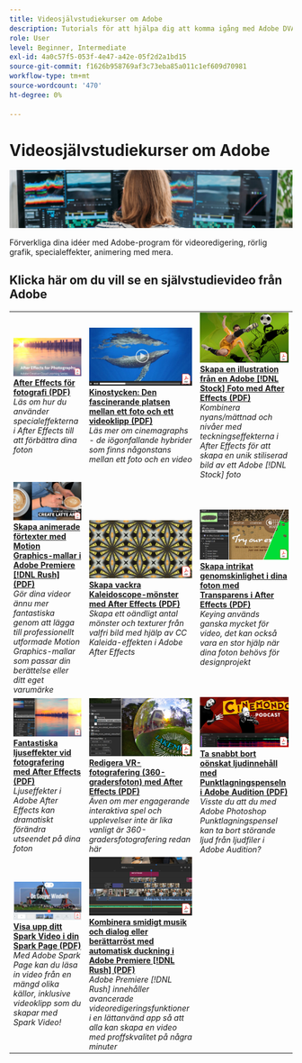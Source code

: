 ```yaml
---
title: Videosjälvstudiekurser om Adobe
description: Tutorials för att hjälpa dig att komma igång med Adobe DVA-produkter
role: User
level: Beginner, Intermediate
exl-id: 4a0c57f5-053f-4e47-a42e-05f2d2a1bd15
source-git-commit: f1626b958769af3c73eba85a011c1ef609d70981
workflow-type: tm+mt
source-wordcount: '470'
ht-degree: 0%

---
```


# Videosjälvstudiekurser om Adobe

![Creative Cloud Hero Image](../assets/CCEbanner-DVA.png)

Förverkliga dina idéer med Adobe-program för videoredigering, rörlig grafik, specialeffekter, animering med mera.

## Klicka här om du vill se en självstudievideo från Adobe

<table>
<tr>
 <td>
   <a href="assets/AfterEffectsforPhotography.pdf">
      <img alt="After Effects för fotografi" src="assets/AfterEffectsforPhotography.jpg" />
   </a>
    <div>
   <a href="assets/AfterEffectsforPhotography.pdf"><strong>After Effects för fotografi (PDF)</strong></a>
    </div>
    <em>Läs om hur du använder specialeffekterna i After Effects till att förbättra dina foton</em>
    <br>
  </td>
  <td>
   <a href="assets/CinemagraphsTheMesmerizingPlaceBetweenaPhotoandaVideo.pdf">
      <img alt="Kinostycken: Den fascinerande platsen mellan ett foto och en video" src="assets/CinemagraphsTheMesmerizingPlaceBetweenaPhotoandaVideo.jpg" />
   </a>
    <div>
   <a href="assets/CinemagraphsTheMesmerizingPlaceBetweenaPhotoandaVideo.pdf"><strong>Kinostycken: Den fascinerande platsen mellan ett foto och ett videoklipp (PDF)</strong></a>
    </div>
    <em>Läs mer om cinemagraphs - de iögonfallande hybrider som finns någonstans mellan ett foto och en video</em>
    <br>
  </td>
  <td>
   <a href="assets/CreateanIllustrationfromanAdobeStockPhotowithAfterEffects.pdf">
      <img alt="Skapa en illustration från en Adobe [!DNL Stock] Foto med After Effects" src="assets/CreateanIllustrationfromanAdobeStockPhotowithAfterEffects.jpg" />
   </a>
    <div>
   <a href="assets/CreateanIllustrationfromanAdobeStockPhotowithAfterEffects.pdf"><strong>Skapa en illustration från en Adobe [!DNL Stock] Foto med After Effects (PDF)</strong></a>
    </div>
    <em>Kombinera nyans/mättnad och nivåer med teckningseffekterna i After Effects för att skapa en unik stiliserad bild av ett Adobe [!DNL Stock] foto</em>
    <br>
  </td>
</tr>
<tr>
 <td>
   <a href="assets/CreateAnimatedTitlesUsingMotionGraphicsTemplatesinAdobePremiereRush.pdf">
      <img alt="Skapa animerade förtexter med Motion Graphics-mallar i Adobe Premiere [!DNL Rush]" src="assets/CreateAnimatedTitlesUsingMotionGraphicsTemplatesinAdobePremiereRush.jpg" />
   </a>
    <div>
   <a href="assets/CreateAnimatedTitlesUsingMotionGraphicsTemplatesinAdobePremiereRush.pdf"><strong>Skapa animerade förtexter med Motion Graphics-mallar i Adobe Premiere [!DNL Rush] (PDF)</strong></a>
    </div>
    <em>Gör dina videor ännu mer fantastiska genom att lägga till professionellt utformade Motion Graphics-mallar som passar din berättelse eller ditt eget varumärke</em>
    <br>
  </td>
  <td>
   <a href="assets/CreateBeautifulKaleidoscopePatternswithAfterEffects.pdf">
      <img alt="Skapa vackra Kaleidoscope-mönster med After Effects" src="assets/CreateBeautifulKaleidoscopePatternswithAfterEffects.jpg" />
   </a>
    <div>
   <a href="assets/CreateBeautifulKaleidoscopePatternswithAfterEffects.pdf"><strong>Skapa vackra Kaleidoscope-mönster med After Effects (PDF)</strong></a>
    </div>
    <em>Skapa ett oändligt antal mönster och texturer från valfri bild med hjälp av CC Kaleida-effekten i Adobe After Effects</em>
    <br>
  </td>
  <td>
   <a href="assets/CreateIntricateTransparencyinyourPhotographswithKeyinginAfterEffects.pdf">
      <img alt="Skapa intrikat genomskinlighet i dina foton med keying i After Effects" src="assets/CreateIntricateTransparencyinyourPhotographswithKeyinginAfterEffects.jpg" />
   </a>
    <div>
   <a href="assets/CreateIntricateTransparencyinyourPhotographswithKeyinginAfterEffects.pdf"><strong>Skapa intrikat genomskinlighet i dina foton med Transparens i After Effects (PDF)</strong></a>
    </div>
    <em>Keying används ganska mycket för video, det kan också vara en stor hjälp när dina foton behövs för designprojekt</em>
    <br>
  </td>
</tr>
<tr>
 <td>
   <a href="assets/DazzlingLightEffectsforPhotographywithAfterEffects.pdf">
      <img alt="Fantastiska ljuseffekter vid fotografering med After Effects" src="assets/DazzlingLightEffectsforPhotographywithAfterEffects.jpg" />
   </a>
    <div>
   <a href="assets/DazzlingLightEffectsforPhotographywithAfterEffects.pdf"><strong>Fantastiska ljuseffekter vid fotografering med After Effects (PDF)</strong></a>
    </div>
    <em>Ljuseffekter i Adobe After Effects kan dramatiskt förändra utseendet på dina foton</em>
    <br>
  </td>
  <td>
   <a href="assets/EditingVRPhotography360photoswithAfterEffects.pdf">
      <img alt="Redigera VR-fotografering (360-gradersfoton) med After Effects" src="assets/EditingVRPhotography360photoswithAfterEffects.jpg" />
   </a>
    <div>
   <a href="assets/EditingVRPhotography360photoswithAfterEffects.pdf"><strong>Redigera VR-fotografering (360-gradersfoton) med After Effects (PDF)</strong></a>
    </div>
    <em>Även om mer engagerande interaktiva spel och upplevelser inte är lika vanligt är 360-gradersfotografering redan här</em>
    <br>
  </td>
  <td>
   <a href="assets/QuicklyRemoveUnwantedAudioContentwiththeSpotHealingBrushinAdobeAudition.pdf">
      <img alt="Ta snabbt bort oönskat ljudinnehåll med Punktlagningspenseln i Adobe Audition" src="assets/QuicklyRemoveUnwantedAudioContentwiththeSpotHealingBrushinAdobeAudition.jpg" />
   </a>
    <div>
   <a href="assets/QuicklyRemoveUnwantedAudioContentwiththeSpotHealingBrushinAdobeAudition.pdf"><strong>Ta snabbt bort oönskat ljudinnehåll med Punktlagningspenseln i Adobe Audition (PDF)</strong></a>
    </div>
    <em>Visste du att du med Adobe Photoshop Punktlagningspensel kan ta bort störande ljud från ljudfiler i Adobe Audition?</em>
    <br>
  </td>
</tr>
<tr>
   <td>
   <a href="assets/ShowcaseyourSparkVideoinyourSparkPage.pdf">
      <img alt="Visa upp ditt Spark Video i din Spark Page" src="assets/ShowcaseyourSparkVideoinyourSparkPage.jpg" />
   </a>
    <div>
   <a href="assets/ShowcaseyourSparkVideoinyourSparkPage.pdf"><strong>Visa upp ditt Spark Video i din Spark Page (PDF)</strong></a>
    </div>
    <em>Med Adobe Spark Page kan du läsa in video från en mängd olika källor, inklusive videoklipp som du skapar med Spark Video!</em>
    <br>
  </td>
  <td>
   <a href="assets/SmoothlyCombineMusicandDialogueorNarrationwithAutoduckinginAdobePremiereRush.pdf">
      <img alt="Kombinera smidigt musik och dialog eller berättarröst med automatisk duckning i Adobe Premiere [!DNL Rush]" src="assets/SmoothlyCombineMusicandDialogueorNarrationwithAutoduckinginAdobePremiereRush.jpg" />
   </a>
    <div>
   <a href="assets/SmoothlyCombineMusicandDialogueorNarrationwithAutoduckinginAdobePremiereRush.pdf"><strong>Kombinera smidigt musik och dialog eller berättarröst med automatisk duckning i Adobe Premiere [!DNL Rush] (PDF)</strong></a>
    </div>
    <em>Adobe Premiere [!DNL Rush] innehåller avancerade videoredigeringsfunktioner i en lättanvänd app så att alla kan skapa en video med proffskvalitet på några minuter</em>
    <br>
  </td>
</tr>
</table>
